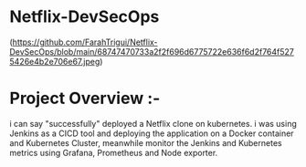 # Netflix-DevSecOps

(https://github.com/FarahTrigui/Netflix-DevSecOps/blob/main/68747470733a2f2f696d6775722e636f6d2f764f5275426e4b2e706e67.jpeg)

# Project Overview :-
i can say "successfully" deployed a Netflix clone on kubernetes. i was using Jenkins as a CICD tool and deploying the application on a Docker container and Kubernetes Cluster, meanwhile monitor the Jenkins and Kubernetes metrics using Grafana, Prometheus and Node exporter.
